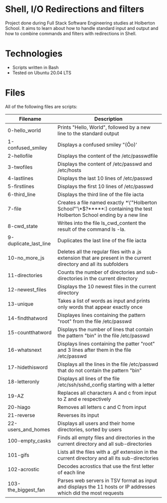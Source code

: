# Shell, I/O Redirections and filters
Project done during Full Stack Software Engineering studies at Holberton School. It aims to learn about how to handle standard input and output and how to combine commands and filters with redirections in Shell.

# Technologies
- Scripts written in Bash 
- Tested on Ubuntu 20.04 LTS
# Files
All of the following files are scripts:

| Filename	| Description |
| --------- | ----------- |
0-hello_world	| Prints "Hello, World", followed by a new line to the standard output
1-confused_smiley |	Displays a confused smiley "(Ôo)'
2-hellofile	| Displays  the content of the /etc/passwdfile
3-twofiles| 	Displays the content of /etc/passwd and /etc/hosts
4-lastlines |	Displays the last 10 lines of /etc/passwd
5-firstlines	| Displays the first 10 lines of /etc/passwd
6-third_line	| Displays the third line of the file iacta
7-file |	Creates a file named exactly \*\\'"Holberton School"\'\\*$\?\*\*\*\*\*:) containing the test Holberton School ending by a new line
8-cwd_state| 	Writes into the file ls_cwd_content the result of the command ls -la.
9-duplicate_last_line	| Duplicates the last line of the file iacta
10-no_more_js	| Deletes all the regular files with a .js extension that are present in the current directory and all its subfolders
11-directories |	Counts the number of directories and sub-directories in the current directory
12-newest_files |	Displays the 10 newest files in the current directory
13-unique |	Takes a list of words as input and prints only words that appear exactly once
14-findthatword |	Displayes lines containing the pattern "root" from the file /etc/passwd
15-countthatword	| Displays the number of lines that contain the pattern "bin" in the file /etc/passwd
16-whatsnext	| Displays lines containing the patter "root" and 3 lines after them in the file /etc/passwd
17-hidethisword	| Displays all the lines in the file /etc/passwd that do not contain the pattern "bin"
18-letteronly	| Displays all lines of the file /etc/ssh/sshd_config starting with a letter
19-AZ	| Replaces all characters A and c from input to Z and e respectively
20-hiago | 	Removes all letters c and C from input
21-reverse	| Reverses its input
22-users_and_homes |	Displays all users and their home directories, sorted by users
100-empty_casks	| Finds all empty files and directories in the current directory and all sub-directories
101-gifs |	Lists all the files with a .gif extension in the current directory and all its sub-directories
102-acrostic |	Decodes acrostics that use the first letter of each line
103-the_biggest_fan	| Parses web servers in TSV format as input and displays the 11 hosts or IP addresses which did the most requests
